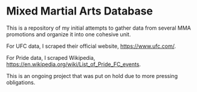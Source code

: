 # Mixed Martial Arts Database

This is a repository of my initial attempts to gather data from several MMA promotions and organize it into one cohesive unit.

For UFC data, I scraped their official website, https://www.ufc.com/.

For Pride data, I scraped Wikipedia, https://en.wikipedia.org/wiki/List_of_Pride_FC_events.

This is an ongoing project that was put on hold due to more pressing obligations. 
